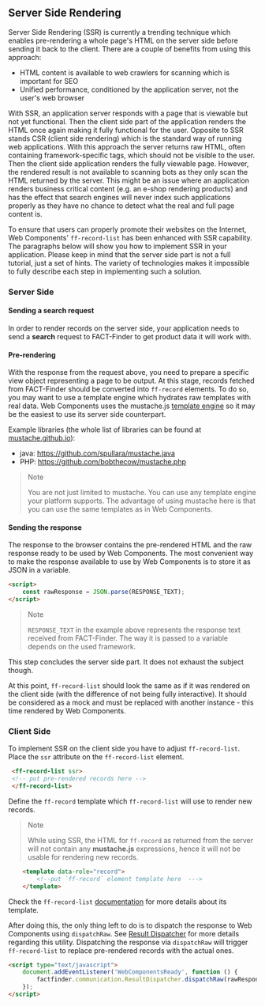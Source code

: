 ## Server Side Rendering

Server Side Rendering (SSR) is currently a trending technique which enables pre-rendering a whole page's HTML on the server side before sending it back to the client.
There are a couple of benefits from using this approach:
* HTML content is available to web crawlers for scanning which is important for SEO
* Unified performance, conditioned by the application server, not the user's web browser

With SSR, an application server responds with a page that is viewable but not yet functional.
Then the client side part of the application renders the HTML once again making it fully functional for the user.
Opposite to SSR stands CSR (client side rendering) which is the standard way of running web applications.
With this approach the server returns raw HTML, often containing framework-specific tags, which should not be visible to the user.
Then the client side application renders the fully viewable page.
However, the rendered result is not available to scanning bots as they only scan the HTML returned by the server.
This might be an issue where an application renders business critical content (e.g. an e-shop rendering products) and has the effect that search engines will never index such applications properly as they have no chance to detect what the real and full page content is.

To ensure that users can properly promote their websites on the Internet, Web Components' `ff-record-list` has been enhanced with SSR capability.
The paragraphs below will show you how to implement SSR in your application.
Please keep in mind that the server side part is not a full tutorial, just a set of hints.
The variety of technologies makes it impossible to fully describe each step in implementing such a solution.

### Server Side

#### Sending a search request

In order to render records on the server side, your application needs to send a **search** request to FACT-Finder to get product data it will work with.

#### Pre-rendering

With the response from the request above, you need to prepare a specific view object representing a page to be output. 
At this stage, records fetched from FACT-Finder should be converted into `ff-record` elements.
To do so, you may want to use a template engine which hydrates raw templates with real data.
Web Components uses the mustache.js [template engine](/documentation/4.x/template-engine) so it may be the easiest to use its server side counterpart.

Example libraries (the whole list of libraries can be found at [mustache.github.io](https://mustache.github.io/)):
* java: https://github.com/spullara/mustache.java
* PHP: https://github.com/bobthecow/mustache.php

> Note
>
> You are not just limited to mustache.
> You can use any template engine your platform supports.
> The advantage of using mustache here is that you can use the same templates as in Web Components.

#### Sending the response

The response to the browser contains the pre-rendered HTML and the raw response ready to be used by Web Components.
The most convenient way to make the response available to use by Web Components is to store it as JSON in a variable.

```html
<script>
    const rawResponse = JSON.parse(RESPONSE_TEXT);
</script> 
```

> Note
>
> `RESPONSE_TEXT` in the example above represents the response text received from FACT-Finder.
> The way it is passed to a variable depends on the used framework.

This step concludes the server side part.
It does not exhaust the subject though.

At this point, `ff-record-list` should look the same as if it was rendered on the client side (with the difference of not being fully interactive).
It should be considered as a mock and must be replaced with another instance - this time rendered by Web Components.

### Client Side

To implement SSR on the client side you have to adjust `ff-record-list`.
Place the `ssr` attribute on the `ff-record-list` element.

```html
 <ff-record-list ssr>
 <!-- put pre-rendered records here -->
 </ff-record-list>
```

Define the `ff-record` template which `ff-record-list` will use to render new records.

> Note
>
> While using SSR, the HTML for `ff-record` as returned from the server will not contain any **mustache.js** expressions, hence it will not be usable for rendering new records.

```html
    <template data-role="record">
        <!--put `ff-record` element template here  --->
    </template>
```

Check the `ff-record-list` [documentation](/api/4.x/ff-record-list#tab=docs) for more details about its template.

After doing this, the only thing left to do is to dispatch the response to Web Components using `dispatchRaw`.
See [Result Dispatcher](/api/4.x/core-result-dispatcher) for more details regarding this utility.
Dispatching the response via `dispatchRaw` will trigger `ff-record-list` to replace pre-rendered records with the actual ones.

```html
<script type="text/javascript">
    document.addEventListener('WebComponentsReady', function () {
        factfinder.communication.ResultDispatcher.dispatchRaw(rawResponse);
    });
</script>
```
